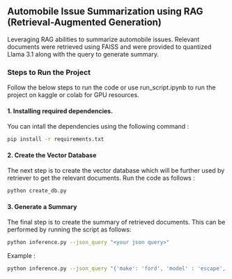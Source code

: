 ## Automobile Issue Summarization using RAG (Retrieval-Augmented Generation)

Leveraging RAG abilities to summarize automobile issues. Relevant documents were retrieved using FAISS and were provided to quantized Llama 3.1 along with the query to generate summary.

### Steps to Run the Project
Follow the below steps to run the code or use run_script.ipynb to run the project on kaggle or colab for GPU resources.

#### 1. Installing required dependencies.
You can intall the dependencies using the following command :
```bash 
pip install -r requirements.txt
```

#### 2. Create the Vector Database
The next step is to create the vector database which will be further used by retriever to get the relevant documents. Run the code as follows :
```bash 
python create_db.py
```

#### 3. Generate a Summary
The final step is to create the summary of retrieved documents. This can be performed by running the script as follows:
```bash 
python inference.py --json_query "<your json query>"
```

Example :
```bash
python inference.py --json_query "{'make': 'ford', 'model' : 'escape', 'year': '2001', 'issue': 'stuck throttle risk'}"
```

